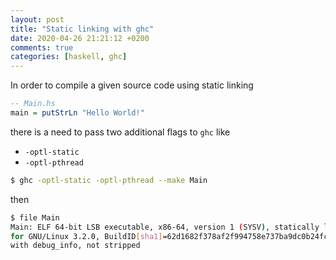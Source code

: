```yaml
---
layout: post
title: "Static linking with ghc"
date: 2020-04-26 21:21:12 +0200
comments: true
categories: [haskell, ghc]
---
```


In order to compile a given source code using static linking

```haskell
-- Main.hs
main = putStrLn "Hello World!"
```

there is a need to pass two additional flags to `ghc` like

* `-optl-static`
* `-optl-pthread`

```bash
$ ghc -optl-static -optl-pthread --make Main
```

then

```bash
$ file Main
Main: ELF 64-bit LSB executable, x86-64, version 1 (SYSV), statically linked,
for GNU/Linux 3.2.0, BuildID[sha1]=62d1682f378af2f994758e737ba9dc0b24fc06aa,
with debug_info, not stripped
```